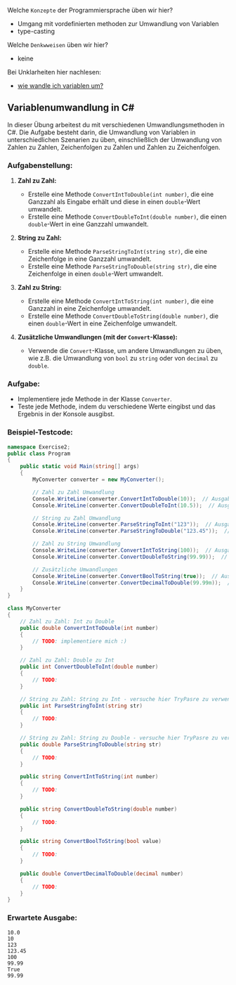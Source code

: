 Welche ``Konzepte`` der Programmiersprache üben wir hier?
* Umgang mit vordefinierten methoden zur Umwandlung von Variablen
* type-casting

Welche ``Denkwweisen`` üben wir hier?
* keine

Bei Unklarheiten hier nachlesen:
* [wie wandle ich variablen um?](../Skripten/L02.3VariablenUmwandeln.md)

## Variablenumwandlung in C#

In dieser Übung arbeitest du mit verschiedenen Umwandlungsmethoden in C#. Die Aufgabe besteht darin, die Umwandlung von Variablen in unterschiedlichen Szenarien zu üben, einschließlich der Umwandlung von Zahlen zu Zahlen, Zeichenfolgen zu Zahlen und Zahlen zu Zeichenfolgen.

### Aufgabenstellung:

1. **Zahl zu Zahl:**
   - Erstelle eine Methode `ConvertIntToDouble(int number)`, die eine Ganzzahl als Eingabe erhält und diese in einen `double`-Wert umwandelt.
   - Erstelle eine Methode `ConvertDoubleToInt(double number)`, die einen `double`-Wert in eine Ganzzahl umwandelt.

2. **String zu Zahl:**
   - Erstelle eine Methode `ParseStringToInt(string str)`, die eine Zeichenfolge in eine Ganzzahl umwandelt.
   - Erstelle eine Methode `ParseStringToDouble(string str)`, die eine Zeichenfolge in einen `double`-Wert umwandelt.

3. **Zahl zu String:**
   - Erstelle eine Methode `ConvertIntToString(int number)`, die eine Ganzzahl in eine Zeichenfolge umwandelt.
   - Erstelle eine Methode `ConvertDoubleToString(double number)`, die einen `double`-Wert in eine Zeichenfolge umwandelt.

4. **Zusätzliche Umwandlungen (mit der `Convert`-Klasse):**
   - Verwende die `Convert`-Klasse, um andere Umwandlungen zu üben, wie z.B. die Umwandlung von `bool` zu `string` oder von `decimal` zu `double`.

### Aufgabe:

- Implementiere jede Methode in der Klasse `Converter`.
- Teste jede Methode, indem du verschiedene Werte eingibst und das Ergebnis in der Konsole ausgibst.

### Beispiel-Testcode:

```csharp
namespace Exercise2;
public class Program
{
    public static void Main(string[] args)
    {
        MyConverter converter = new MyConverter();

        // Zahl zu Zahl Umwandlung
        Console.WriteLine(converter.ConvertIntToDouble(10));  // Ausgabe: 10.0
        Console.WriteLine(converter.ConvertDoubleToInt(10.5));  // Ausgabe: 10

        // String zu Zahl Umwandlung
        Console.WriteLine(converter.ParseStringToInt("123"));  // Ausgabe: 123
        Console.WriteLine(converter.ParseStringToDouble("123.45"));  // Ausgabe: 123.45

        // Zahl zu String Umwandlung
        Console.WriteLine(converter.ConvertIntToString(100));  // Ausgabe: "100"
        Console.WriteLine(converter.ConvertDoubleToString(99.99));  // Ausgabe: "99.99"

        // Zusätzliche Umwandlungen
        Console.WriteLine(converter.ConvertBoolToString(true));  // Ausgabe: "True"
        Console.WriteLine(converter.ConvertDecimalToDouble(99.99m));  // Ausgabe: 99.99
    }
}

class MyConverter
{
    // Zahl zu Zahl: Int zu Double
    public double ConvertIntToDouble(int number)
    {
        // TODO: implementiere mich :)
    }

    // Zahl zu Zahl: Double zu Int
    public int ConvertDoubleToInt(double number)
    {
        // TODO:
    }

    // String zu Zahl: String zu Int - versuche hier TryPasre zu verwenden.
    public int ParseStringToInt(string str)
    {
        // TODO:
    }

    // String zu Zahl: String zu Double - versuche hier TryPasre zu verwenden.
    public double ParseStringToDouble(string str)
    {
        // TODO:
    }

    public string ConvertIntToString(int number)
    {
        // TODO:
    }

    public string ConvertDoubleToString(double number)
    {
        // TODO:
    }

    public string ConvertBoolToString(bool value)
    {
        // TODO:
    }

    public double ConvertDecimalToDouble(decimal number)
    {
        // TODO:
    }
}
```

### Erwartete Ausgabe:

```plaintext
10.0
10
123
123.45
100
99.99
True
99.99
```